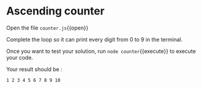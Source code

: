# Ascending counter 

Open the file `counter.js`{{open}}

Complete the loop so it can print every digit from 0 to 9 in the terminal.

Once you want to test your solution, run `node counter`{{execute}} to execute your code.

Your result should be : 

`
1
2
3
4
5
6
7
8
9
10
`